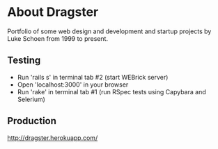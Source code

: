 About Dragster
======
Portfolio of some web design and development and startup projects by Luke Schoen from 1999 to present.

Testing
-------
- Run 'rails s' in terminal tab #2 (start WEBrick server)
- Open 'localhost:3000' in your browser
- Run 'rake' in terminal tab #1 (run RSpec tests using Capybara and Selerium)

Production
----------
http://dragster.herokuapp.com/



